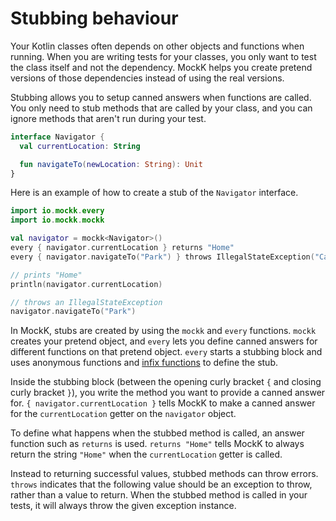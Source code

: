 # Stubbing behaviour

Your Kotlin classes often depends on other objects and functions when running. When you are writing tests for your classes, you only want to test the class itself and not the dependency. MockK helps you create pretend versions of those dependencies instead of using the real versions.

Stubbing allows you to setup canned answers when functions are called. You only need to stub methods that are called by your class, and you can ignore methods that aren't run during your test.

```kotlin
interface Navigator {
  val currentLocation: String

  fun navigateTo(newLocation: String): Unit
}
```

Here is an example of how to create a stub of the `Navigator` interface.

```kotlin
import io.mockk.every
import io.mockk.mockk

val navigator = mockk<Navigator>()
every { navigator.currentLocation } returns "Home"
every { navigator.navigateTo("Park") } throws IllegalStateException("Can't reach the park")

// prints "Home"
println(navigator.currentLocation)

// throws an IllegalStateException
navigator.navigateTo("Park")
```

In MockK, stubs are created by using the `mockk` and `every` functions. `mockk` creates your pretend object, and `every` lets you define canned answers for different functions on that pretend object. `every` starts a stubbing block and uses anonymous functions and [infix functions](https://kotlinlang.org/docs/reference/functions.html#infix-notation) to define the stub.

Inside the stubbing block (between the opening curly bracket `{` and closing curly bracket `}`), you write the method you want to provide a canned answer for. `{ navigator.currentLocation }` tells MockK to make a canned answer for the `currentLocation` getter on the `navigator` object.

To define what happens when the stubbed method is called, an answer function such as `returns` is used. `returns "Home"` tells MockK to always return the string `"Home"` when the `currentLocation` getter is called.

Instead to returning successful values, stubbed methods can throw errors. `throws` indicates that the following value should be an exception to throw, rather than a value to return. When the stubbed method is called in your tests, it will always throw the given exception instance.
